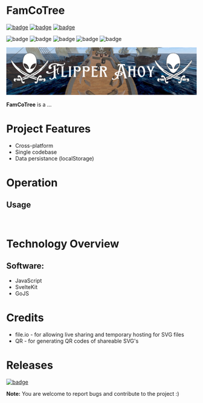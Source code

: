 # FamCoTree

[![badge](https://img.shields.io/badge/license-MIT-success.svg)](https://opensource.org/license/mit)
[![badge](https://img.shields.io/badge/support-PayPal-blue.svg)](https://paypal.me/d4li3n)
[![badge](https://img.shields.io/badge/publication-danielthecyberdude.com-purple.svg)](https://danielthecyberdude.com/project/famcotree)

![badge](https://img.shields.io/badge/technology-SvelteKit-green.svg)
![badge](https://img.shields.io/badge/technology-JavaScript-green.svg)
![badge](https://img.shields.io/badge/technology-HTML-green.svg)
![badge](https://img.shields.io/badge/technology-CSS-green.svg)
![badge](https://img.shields.io/badge/technology-GoJS-green.svg)

![header image](https://github.com/D4LI3N/FlipperAhoy/blob/master/x.png?raw=true)

**FamCoTree** is a ...

# Project Features

- Cross-platform
- Single codebase
- Data persistance (localStorage)

# Operation

## Usage

‍

# Technology Overview

## Software:

- JavaScript
- SvelteKit
- GoJS

# Credits

- file.io - for allowing live sharing and temporary hosting for SVG files
- QR - for generating QR codes of shareable SVG's

# Releases

[![badge](https://img.shields.io/badge/Web-0078D6?style=for-the-badge&logo=svelte&logoColor=white)](https://famcotree.danielthecyberdude.com)
<br>

**Note:** You are welcome to report bugs and contribute to the project :)
